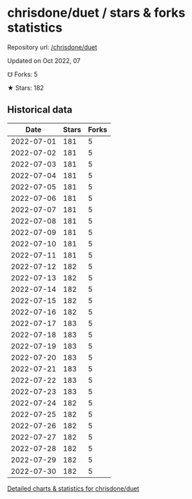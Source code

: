# chrisdone/duet / stars & forks statistics

Repository url: [/chrisdone/duet](https://github.com/chrisdone/duet)

Updated on Oct 2022, 07

☋ Forks: 5

★ Stars: 182

## Historical data
| Date | Stars | Forks |
|------|-------|-------|
| 2022-07-01 | 181 | 5 | 
| 2022-07-02 | 181 | 5 | 
| 2022-07-03 | 181 | 5 | 
| 2022-07-04 | 181 | 5 | 
| 2022-07-05 | 181 | 5 | 
| 2022-07-06 | 181 | 5 | 
| 2022-07-07 | 181 | 5 | 
| 2022-07-08 | 181 | 5 | 
| 2022-07-09 | 181 | 5 | 
| 2022-07-10 | 181 | 5 | 
| 2022-07-11 | 181 | 5 | 
| 2022-07-12 | 182 | 5 | 
| 2022-07-13 | 182 | 5 | 
| 2022-07-14 | 182 | 5 | 
| 2022-07-15 | 182 | 5 | 
| 2022-07-16 | 182 | 5 | 
| 2022-07-17 | 183 | 5 | 
| 2022-07-18 | 183 | 5 | 
| 2022-07-19 | 183 | 5 | 
| 2022-07-20 | 183 | 5 | 
| 2022-07-21 | 183 | 5 | 
| 2022-07-22 | 183 | 5 | 
| 2022-07-23 | 183 | 5 | 
| 2022-07-24 | 182 | 5 | 
| 2022-07-25 | 182 | 5 | 
| 2022-07-26 | 182 | 5 | 
| 2022-07-27 | 182 | 5 | 
| 2022-07-28 | 182 | 5 | 
| 2022-07-29 | 182 | 5 | 
| 2022-07-30 | 182 | 5 | 


[Detailed charts & statistics for chrisdone/duet](https://reviewgithub.com/rep/chrisdone/duet)
